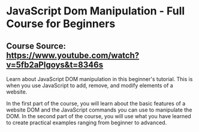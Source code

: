 # JavaScript Dom Manipulation - Full Course for Beginners
## Course Source: https://www.youtube.com/watch?v=5fb2aPlgoys&t=8346s

Learn about JavaScript DOM manipulation in this beginner's tutorial. This is when you use JavaScript to add, remove, and modify elements of a website. 

In the first part of the course, you will learn about the basic features of a website DOM and the JavaScript commands you can use to manipulate the DOM. In the second part of the course, you will use what you have learned to create practical examples ranging from beginner to advanced. 